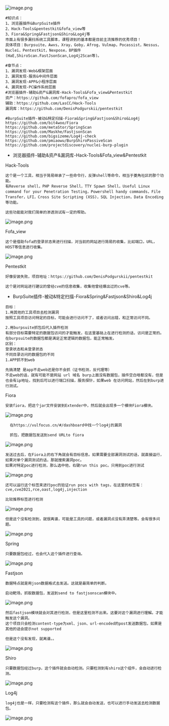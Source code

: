 ![image.png](https://img2023.cnblogs.com/blog/2504969/202309/2504969-20230914094334964-126416868.png)

```plain
#知识点：
1、浏览器插件&BurpSuite插件
2、Hack-Tools&pentestkit&fofa_view等
3、Fiora&Spring&Fastjson&Shiro&Log4j等
市面上有很多漏扫系统工具脚本，课程讲到的基本都是目前主流推荐的优秀项目！
具体项目：Burpsuite，Awvs，Xray，Goby，Afrog，Vulmap，Pocassist，Nessus，Nuclei，Pentestkit，Nexpose，BP插件(HaE,ShiroScan.FastJsonScan,Log4j2Scan等)。

#章节点：
1、漏洞发现-Web&框架层面
2、漏洞发现-服务&中间件层面
3、漏洞发现-APP&小程序层面
4、漏洞发现-PC操作系统层面
#浏览器插件-辅助&资产&漏洞库-Hack-Tools&Fofa_view&Pentestkit
资产：https://github.com/fofapro/fofa_view
辅助：https://github.com/LasCC/Hack-Tools
漏洞库：https://github.com/DenisPodgurskii/pentestkit

#BurpSuite插件-被动&特定扫描-Fiora&Spring&Fastjson&Shiro&Log4j
https://github.com/bit4woo/Fiora
https://github.com/metaStor/SpringScan
https://github.com/Maskhe/FastjsonScan
https://github.com/bigsizeme/Log4j-check
https://github.com/pmiaowu/BurpShiroPassiveScan
https://github.com/projectdiscovery/nuclei-burp-plugin
```

- 浏览器插件-辅助&资产&漏洞库-Hack-Tools&Fofa_view&Pentestkit

Hack-Tools

```plain
这个是一个工具，相当于简易继承了一些命令行，反弹shell等命令，相当于菱角社区的那个功能。
有Reverse shell，PHP Reverse Shell，TTY Spawn Shell，Useful Linux command for your Penetration Testing，Powershell handy commands，File Transfer，LFI，Cross Site Scripting (XSS)，SQL Injection，Data Encoding等功能。

这些功能能对我们简单的渗透测试有一定的帮助。
```

![image.png](https://img2023.cnblogs.com/blog/2504969/202309/2504969-20230914094356810-492856354.png)

Fofa_view

```plain
这个是借助fofa的登录状态来进行扫描，对当前的网站进行简易的收集，比如端口，URL，HOST等信息进行收集。
```

![image.png](https://img2023.cnblogs.com/blog/2504969/202309/2504969-20230914094356771-439934271.png)

Pentestkit

```plain
好像安装失败，项目地址：https://github.com/DenisPodgurskii/pentestkit

这个是对网站进行建议的曾经cve的信息收集，收集他曾经爆出过的cve等。
```

- BurpSuite插件-被动&特定扫描-Fiora&Spring&Fastjson&Shiro&Log4j

```plain
目标： 
1.用其他的工具项目去检测漏洞
按照工具项目访问特定的目标，可能会进行访问不了，或者访问出错，和正常访问不同。

2.用burpsuite抓包后代入插件检测
有部分目标需要特定的数据包访问的才能触发，在这里基础上在进行检测的话，访问是正常的。在burpsuite的数据包都是满足正常逻辑的数据包，能正常触发。
区别：
登录状态和未登录状态
不同目录访问的数据包的不同
1.APP抓不到web

先搞清楚 是app不走web还是你不会抓（证书检测，反代理等）
不走web的话，就有可能不是网站 url 域名 burp上面没有数据包，插件空白啥都没有，但是也会有ip地址，找到后可以进行端口扫描，服务探针，如果web 在访问网站，然后在到burp进行测试。	
```

Fiora

```plain
安装fiora，把这个jar文件安装到Extender中，然后就会出现多一个模块Fiora模块。
```

![image.png](https://img2023.cnblogs.com/blog/2504969/202309/2504969-20230914094357143-239077929.png)

```plain
  在https://vulfocus.cn/#/dashboard中找一个log4j的漏洞
  
  抓包，把数据包发送到send URLto fiora
```

![image.png](https://img2023.cnblogs.com/blog/2504969/202309/2504969-20230914094357177-23257021.png)

```plain
发送过去后，在Fiora上的右下角就会有目标信息。如果需要全部漏洞测试的话，就直接运行，如果对单个漏洞测试的话，那就搜索漏洞poc。
如果对特定poc进行检测，那么选中他，右键run this poc。只用到poc进行测试
```

![image.png](https://img2023.cnblogs.com/blog/2504969/202309/2504969-20230914094356562-1633296099.png)

```plain
还可以运行这个标签来进行poc的验证run pocs with tags，在这里的标签有：cve,cve2021,rce,oast,log4j,injection

比较推荐标签进行检测
```

![image.png](https://img2023.cnblogs.com/blog/2504969/202309/2504969-20230914094356716-1667630726.png)

```plain
但是这个没有检测到，就很离谱，可能是工具的问题，或者漏洞点没有弄清楚等。会有很多问题。
```

![image.png](https://img2023.cnblogs.com/blog/2504969/202309/2504969-20230914094356604-1332846507.png)

Spring

```plain
只要数据包经过，也会代入这个插件进行查询。
```

![image.png](https://img2023.cnblogs.com/blog/2504969/202309/2504969-20230914094356364-490988658.png)

Fastjson

```plain
数据特点就是用json数据格式去发送。这就是最简单的判断。

启动靶场，抓取数据包，发送到send to fastjsonscan模块中。
```

![image.png](https://img2023.cnblogs.com/blog/2504969/202309/2504969-20230914094356578-2045177948.png)

```plain
然后fastjson模块就会对其进行检测，但是这里检测不出来。这要对这个漏洞进行理解。才能触发这个漏洞。
这个项目只会检测content-type为xml、json、url-encoded的post发送数据包，如果是其他的话会提示not supported

但是这个没有发现，就离谱。。
```

![image.png](https://img2023.cnblogs.com/blog/2504969/202309/2504969-20230914094356352-1672804734.png)

Shiro

```plain
只要数据包经过burp，这个插件就会自动检测。只要检测到有shiro这个组件，会自动进行检测。
```

![image.png](https://img2023.cnblogs.com/blog/2504969/202309/2504969-20230914094356675-1452214947.png)

Log4j

```plain
log4j也是一样，只要检测有这个插件，那么就会自动发送，也可以进行手动发送去检测数据包。
```

![image.png](https://img2023.cnblogs.com/blog/2504969/202309/2504969-20230914094400878-1854007974.png)